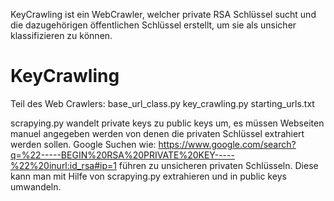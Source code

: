 KeyCrawling ist ein WebCrawler, welcher private RSA Schlüssel sucht und die dazugehörigen öffentlichen Schlüssel erstellt, um sie als unsicher klassifizieren zu können.
# KeyCrawling

Teil des Web Crawlers:
base_url_class.py
key_crawling.py
starting_urls.txt 

scrapying.py wandelt private keys zu public keys um,
es müssen Webseiten manuel angegeben werden von denen die privaten Schlüssel extrahiert werden sollen.
Google Suchen wie: https://www.google.com/search?q=%22-----BEGIN%20RSA%20PRIVATE%20KEY-----%22%20inurl:id_rsa#ip=1 führen zu unsicheren privaten Schlüsseln. 
Diese kann man mit Hilfe von scrapying.py extrahieren und in public keys umwandeln.
